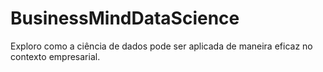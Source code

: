 # BusinessMindDataScience
Exploro como a ciência de dados pode ser aplicada de maneira eficaz no contexto empresarial.
